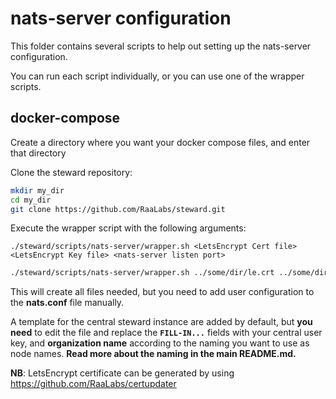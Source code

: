 # nats-server configuration

This folder contains several scripts to help out setting up the nats-server configuration.

You can run each script individually, or you can use one of the wrapper scripts.

## docker-compose

 Create a directory where you want your docker compose files, and enter that directory
 
 Clone the steward repository:

```bash
mkdir my_dir
cd my_dir
git clone https://github.com/RaaLabs/steward.git
```

Execute the wrapper script with the following arguments:

`./steward/scripts/nats-server/wrapper.sh <LetsEncrypt Cert file> <LetsEncrypt Key file> <nats-server listen port>`

```bash
./steward/scripts/nats-server/wrapper.sh ../some/dir/le.crt ../some/dir/le.key 50222
```

This will create all files needed, but you need to add user configuration to the **nats.conf** file manually.

A template for the central steward instance are added by default, but **you need** to edit the file and replace the **`FILL-IN...`** fields with your central user key, and **organization name** according to the naming you want to use as node names. **Read more about the naming in the main README.md.**

**NB**: LetsEncrypt certificate can be generated by using <https://github.com/RaaLabs/certupdater>